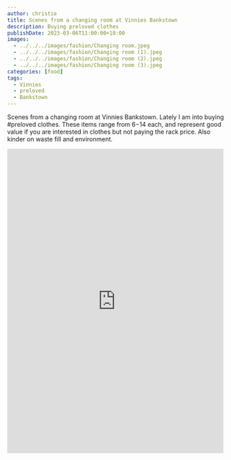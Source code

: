 ```yaml
---
author: christie
title: Scenes from a changing room at Vinnies Bankstown
description: Buying preloved clothes
publishDate: 2023-03-06T11:00:00+10:00
images:
  - ../../../images/fashion/Changing room.jpeg
  - ../../../images/fashion/Changing room (1).jpeg
  - ../../../images/fashion/Changing room (2).jpeg
  - ../../../images/fashion/Changing room (3).jpeg
categories: [food]
tags:
  - Vinnies
  - preloved
  - Bankstown
---
```


Scenes from a changing room at Vinnies Bankstown. Lately I am into buying #preloved clothes. These items range from $6-$14 each, and represent good value if you are interested in clothes but not paying the rack price. Also kinder on waste fill and environment.

<iframe src="https://www.facebook.com/plugins/post.php?href=https%3A%2F%2Fwww.facebook.com%2Fchris1.tham%2Fposts%2Fpfbid02c7LXxXiSusHMaWhX1Pzi3LcLRBnEgFeSKAuv7w1d4Ke22e9ab9iQGdBfEetcoz64l&show_text=true&width=500" width="500" height="703" style="border:none;overflow:hidden" scrolling="no" frameborder="0" allowfullscreen="true" allow="autoplay; clipboard-write; encrypted-media; picture-in-picture; web-share"></iframe>
